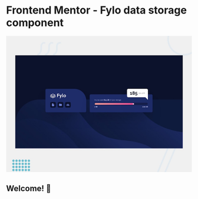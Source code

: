 # Frontend Mentor - Fylo data storage component

![Design preview for the Fylo data storage component coding challenge](./design/desktop-preview.jpg)

## Welcome! 👋

